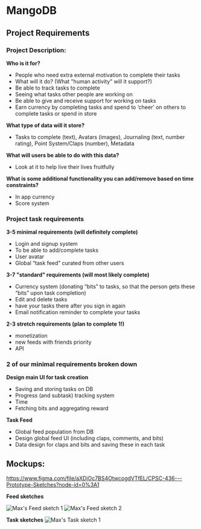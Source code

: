 # MangoDB

## Project Requirements 

### Project Description:

**Who is it for?**
* People who need extra external motivation to complete their tasks
* What will it do? (What "human activity" will it support?)
* Be able to track tasks to complete
* Seeing what tasks other people are working on
* Be able to give and receive support for working on tasks
* Earn currency by completing tasks and spend to ‘cheer’ on others to complete tasks or spend in store

**What type of data will it store?**
* Tasks to complete (text), Avatars (images), Journaling (text, number rating), Point System/Claps (number), Metadata 

**What will users be able to do with this data?**
* Look at it to help live their lives fruitfully

**What is some additional functionality you can add/remove based on time constraints?**
* In app currency
* Score system

### Project task requirements

**3-5 minimal requirements (will definitely complete)**
* Login and signup system
* To be able to add/complete tasks
* User avatar
* Global “task feed” curated from other users

**3-7 "standard" requirements (will most likely complete)**
* Currency system (donating “bits” to tasks, so that the person gets these “bits” upon task completion)
* Edit and delete tasks
* have your tasks there after you sign in again
* Email notification reminder to complete your tasks

**2-3 stretch requirements (plan to complete 1!)**
* monetization
* new feeds with friends priority
* API

### 2 of our minimal requirements broken down

**Design main UI for task creation**
* Saving and storing tasks on DB
* Progress (and subtask) tracking system
* Time
* Fetching bits and aggregating reward

**Task Feed**
* Global feed population from DB
* Design global feed UI (including claps, comments, and bits)
* Data design for claps and bits and saving these in each task

## Mockups:
https://www.figma.com/file/aXDjOc7BS4OtwcogdVTfEL/CPSC-436---Prototype-Sketches?node-id=0%3A1

**Feed sketches**

![Max's Feed sketch 1](https://media.discordapp.net/attachments/711034148411801680/713193105322541096/20200521_174319.jpg?width=915&height=686)
![Max's Feed sketch 2](https://cdn.discordapp.com/attachments/711034148411801680/713193082882883746/20200521_174322.jpg)

**Task sketches**
![Max's Task sketch 1](https://cdn.discordapp.com/attachments/711034148411801680/713193144484626535/20200521_174253.jpg)
